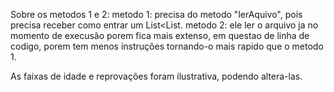 Sobre os metodos 1 e 2:
metodo 1: precisa do metodo "lerAquivo", pois precisa receber como entrar um List<List<String>.
metodo 2: ele ler o arquivo ja no momento de execusão porem fica mais extenso, em questao de linha 
de codigo, porem tem menos instruções tornando-o mais rapido que o metodo 1.

As faixas de idade e reprovações foram ilustrativa, podendo altera-las.

